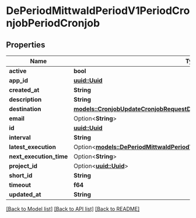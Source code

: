 # DePeriodMittwaldPeriodV1PeriodCronjobPeriodCronjob

## Properties

Name | Type | Description | Notes
------------ | ------------- | ------------- | -------------
**active** | **bool** |  | 
**app_id** | [**uuid::Uuid**](uuid::Uuid.md) |  | 
**created_at** | **String** |  | 
**description** | **String** |  | 
**destination** | [**models::CronjobUpdateCronjobRequestDestination**](cronjob_update_cronjob_request_destination.md) |  | 
**email** | Option<**String**> |  | [optional]
**id** | [**uuid::Uuid**](uuid::Uuid.md) |  | 
**interval** | **String** |  | 
**latest_execution** | Option<[**models::DePeriodMittwaldPeriodV1PeriodCronjobPeriodCronjobExecution**](de.mittwald.v1.cronjob.CronjobExecution.md)> |  | [optional]
**next_execution_time** | Option<**String**> |  | [optional]
**project_id** | Option<[**uuid::Uuid**](uuid::Uuid.md)> |  | [optional]
**short_id** | **String** |  | 
**timeout** | **f64** |  | 
**updated_at** | **String** |  | 

[[Back to Model list]](../README.md#documentation-for-models) [[Back to API list]](../README.md#documentation-for-api-endpoints) [[Back to README]](../README.md)


